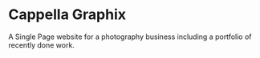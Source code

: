 # Cappella Graphix

A Single Page website for a photography business including a portfolio of recently done work.
